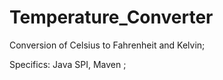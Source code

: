 # Temperature_Converter

Conversion of Celsius to Fahrenheit and Kelvin;

Specifics:
Java SPI,
Maven ;

